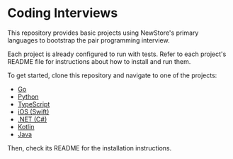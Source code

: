 # Coding Interviews

This repository provides basic projects using NewStore's primary languages to
bootstrap the pair programming interview.

Each project is already configured to run with tests. Refer to each project's
README file for instructions about how to install and run them.

To get started, clone this repository and navigate to one of the projects:

- [Go](golang)
- [Python](python)
- [TypeScript](typescript)
- [iOS (Swift)](ios)
- [.NET (C#)](csharp)
- [Kotlin](kotlin)
- [Java](java)

Then, check its README for the installation instructions.

